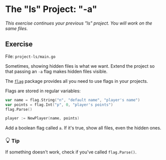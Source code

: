 # The "ls" Project: "-a"

*This exercise continues your previous "ls" project. You will work on the same files.*

## Exercise

File: `project-ls/main.go`

Sometimes, showing hidden files is what we want. Extend the project so that passing an `-a` flag makes hidden files visible.

The [`flag`](https://pkg.go.dev/flag) package provides all you need to use flags in your projects.

Flags are stored in regular variables:

```go
var name = flag.String("n", "default name", "player's name")
var points = flag.Int("p", 0, "player's points")
flag.Parse()

player := NewPlayer(name, points)
```

Add a boolean flag called `a`. If it's true, show all files, even the hidden ones.


<div class="alert alert-dismissible bg-light-primary d-flex flex-column flex-sm-row p-7 mb-10">
    <div class="d-flex flex-column">
        <h3 class="mb-5 text-dark">
			<svg xmlns="http://www.w3.org/2000/svg" width="16" height="16" fill="currentColor" class="bi bi-lightbulb text-primary" viewBox="0 0 16 16">
			  <path d="M2 6a6 6 0 1 1 10.174 4.31c-.203.196-.359.4-.453.619l-.762 1.769A.5.5 0 0 1 10.5 13a.5.5 0 0 1 0 1 .5.5 0 0 1 0 1l-.224.447a1 1 0 0 1-.894.553H6.618a1 1 0 0 1-.894-.553L5.5 15a.5.5 0 0 1 0-1 .5.5 0 0 1 0-1 .5.5 0 0 1-.46-.302l-.761-1.77a1.964 1.964 0 0 0-.453-.618A5.984 5.984 0 0 1 2 6zm6-5a5 5 0 0 0-3.479 8.592c.263.254.514.564.676.941L5.83 12h4.342l.632-1.467c.162-.377.413-.687.676-.941A5 5 0 0 0 8 1z"/>
			</svg>
			Tip
		</h3>
        <span>

If something doesn't work, check if you've called `flag.Parse()`.

</span>
	</div>
	</div>
